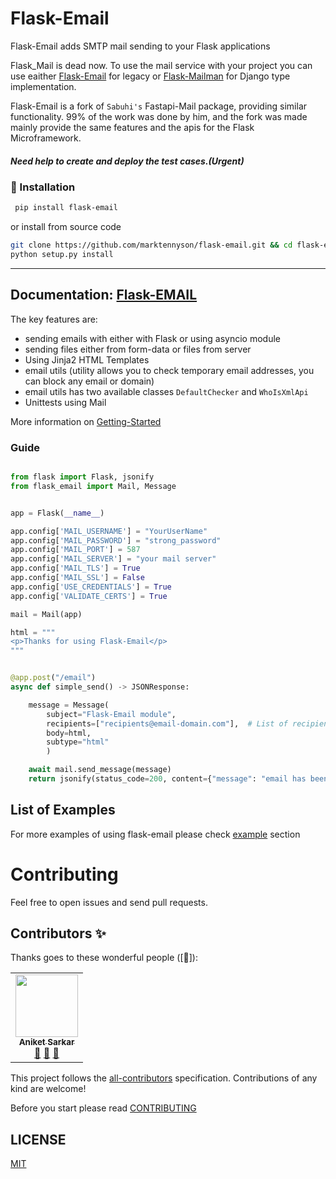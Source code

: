 # Flask-Email
Flask-Email adds SMTP mail sending to your Flask applications

Flask_Mail is dead now. To use the mail service with your project you can use eaither [Flask-Email](https://github.com/marktennyson/flask-email) for legacy or [Flask-Mailman](https://github.com/waynerv/flask-mailman) for Django type implementation.

Flask-Email is a fork of `Sabuhi's` Fastapi-Mail package, providing similar functionality. 99% of the work was done by him, and the fork was made mainly provide the same features and the apis for the Flask Microframework.

##### Need help to create and deploy the test cases.(Urgent)

###  🔨  Installation ###

```bash
 pip install flask-email
```
or install from source code
```bash
git clone https://github.com/marktennyson/flask-email.git && cd flask-email
python setup.py install
```

---
**Documentation**: [Flask-EMAIL](https://marktennyson.github.io/flask-email)
---

The key features are:

-  sending emails with either with Flask or using asyncio module 
-  sending files either from form-data or files from server
-  Using Jinja2 HTML Templates
-  email utils (utility allows you to check temporary email addresses, you can block any email or domain)
-  email utils has two available classes ```DefaultChecker``` and  ```WhoIsXmlApi```
-  Unittests using Mail

More information on [Getting-Started](https://marktennyson.github.io/flask-email/getting-started)

### Guide


```python

from flask import Flask, jsonify
from flask_email import Mail, Message


app = Flask(__name__)

app.config['MAIL_USERNAME'] = "YourUserName"
app.config['MAIL_PASSWORD'] = "strong_password"
app.config['MAIL_PORT'] = 587
app.config['MAIL_SERVER'] = "your mail server"
app.config['MAIL_TLS'] = True
app.config['MAIL_SSL'] = False
app.config['USE_CREDENTIALS'] = True
app.config['VALIDATE_CERTS'] = True

mail = Mail(app)

html = """
<p>Thanks for using Flask-Email</p> 
"""


@app.post("/email")
async def simple_send() -> JSONResponse:

    message = Message(
        subject="Flask-Email module",
        recipients=["recipients@email-domain.com"],  # List of recipients, as many as you can pass 
        body=html,
        subtype="html"
        )

    await mail.send_message(message)
    return jsonify(status_code=200, content={"message": "email has been sent"})     
```

## List of Examples

For more examples of using flask-email please check [example](https://marktennyson.github.io/flask-email/flask-email/example/) section

# Contributing
Feel free to open issues and send pull requests.

## Contributors ✨

Thanks goes to these wonderful people ([🚧]):


<table>
<tr>
    <td align="center"><a href="https://github.com/marktennyson"><img src="https://avatars.githubusercontent.com/u/46404058?v=4" width="100px;" alt=""/><br /><sub><b>Aniket Sarkar</b></sub></a><br /><a href="#maintenance-tbenning" title="Answering Questions">💬</a> <a href="https://github.com/marktennyson/flask-email" title="Reviewed Pull Requests">👀</a> <a href="#maintenance-jakebolam" title="Maintenance">🚧</a></td>
</tr>
</table>

This project follows the [all-contributors](https://allcontributors.org) specification.
Contributions of any kind are welcome!

Before you start please read [CONTRIBUTING](https://github.com/marktennyson/flask-email/blob/master/CONTRIBUTING.md)



## LICENSE

[MIT](LICENSE)
